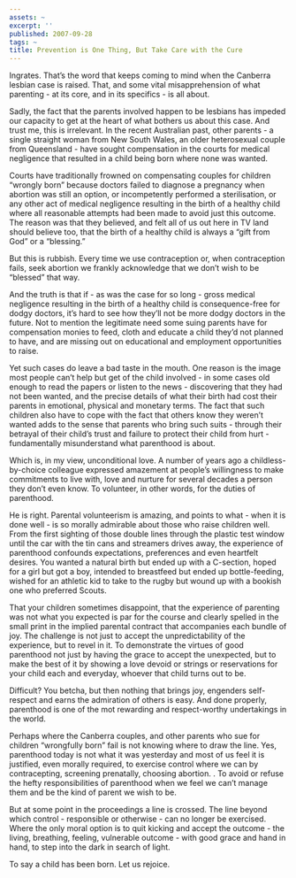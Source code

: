 ```yaml
---
assets: ~
excerpt: ''
published: 2007-09-28
tags: ~
title: Prevention is One Thing, But Take Care with the Cure
---
```

Ingrates. That’s the word that keeps coming to mind when the Canberra
lesbian case is raised. That, and some vital misapprehension of what
parenting - at its core, and in its specifics - is all about.

Sadly, the fact that the parents involved happen to be lesbians has
impeded our capacity to get at the heart of what bothers us about this
case. And trust me, this is irrelevant. In the recent Australian past,
other parents - a single straight woman from New South Wales, an older
heterosexual couple from Queensland - have sought compensation in the
courts for medical negligence that resulted in a child being born where
none was wanted.

Courts have traditionally frowned on compensating couples for children
“wrongly born” because doctors failed to diagnose a pregnancy when
abortion was still an option, or incompetently performed a
sterilisation, or any other act of medical negligence resulting in the
birth of a healthy child where all reasonable attempts had been made to
avoid just this outcome. The reason was that they believed, and felt all
of us out here in TV land should believe too, that the birth of a
healthy child is always a “gift from God” or a “blessing.”

But this is rubbish. Every time we use contraception or, when
contraception fails, seek abortion we frankly acknowledge that we don’t
wish to be “blessed” that way.

And the truth is that if - as was the case for so long - gross medical
negligence resulting in the birth of a healthy child is consequence-free
for dodgy doctors, it’s hard to see how they’ll not be more dodgy
doctors in the future. Not to mention the legitimate need some suing
parents have for compensation monies to feed, cloth and educate a child
they’d not planned to have, and are missing out on educational and
employment opportunities to raise.

Yet such cases do leave a bad taste in the mouth. One reason is the
image most people can’t help but get of the child involved - in some
cases old enough to read the papers or listen to the news - discovering
that they had not been wanted, and the precise details of what their
birth had cost their parents in emotional, physical and monetary terms.
The fact that such children also have to cope with the fact that others
know they weren’t wanted adds to the sense that parents who bring such
suits - through their betrayal of their child’s trust and failure to
protect their child from hurt - fundamentally misunderstand what
parenthood is about.

Which is, in my view, unconditional love. A number of years ago a
childless-by-choice colleague expressed amazement at people’s
willingness to make commitments to live with, love and nurture for
several decades a person they don’t even know. To volunteer, in other
words, for the duties of parenthood.

He is right. Parental volunteerism is amazing, and points to what - when
it is done well - is so morally admirable about those who raise children
well. From the first sighting of those double lines through the plastic
test window until the car with the tin cans and streamers drives away,
the experience of parenthood confounds expectations, preferences and
even heartfelt desires. You wanted a natural birth but ended up with a
C-section, hoped for a girl but got a boy, intended to breastfeed but
ended up bottle-feeding, wished for an athletic kid to take to the rugby
but wound up with a bookish one who preferred Scouts.

That your children sometimes disappoint, that the experience of
parenting was not what you expected is par for the course and clearly
spelled in the small print in the implied parental contract that
accompanies each bundle of joy. The challenge is not just to accept the
unpredictability of the experience, but to revel in it. To demonstrate
the virtues of good parenthood not just by having the grace to accept
the unexpected, but to make the best of it by showing a love devoid or
strings or reservations for your child each and everyday, whoever that
child turns out to be.

Difficult? You betcha, but then nothing that brings joy, engenders
self-respect and earns the admiration of others is easy. And done
properly, parenthood is one of the mot rewarding and respect-worthy
undertakings in the world.

Perhaps where the Canberra couples, and other parents who sue for
children “wrongfully born” fail is not knowing where to draw the line.
Yes, parenthood today is not what it was yesterday and most of us feel
it is justified, even morally required, to exercise control where we can
by contracepting, screening prenatally, choosing abortion. . To avoid or
refuse the hefty responsibilities of parenthood when we feel we can’t
manage them and be the kind of parent we wish to be.

But at some point in the proceedings a line is crossed. The line beyond
which control - responsible or otherwise - can no longer be exercised.
Where the only moral option is to quit kicking and accept the outcome -
the living, breathing, feeling, vulnerable outcome - with good grace and
hand in hand, to step into the dark in search of light.

To say a child has been born. Let us rejoice.